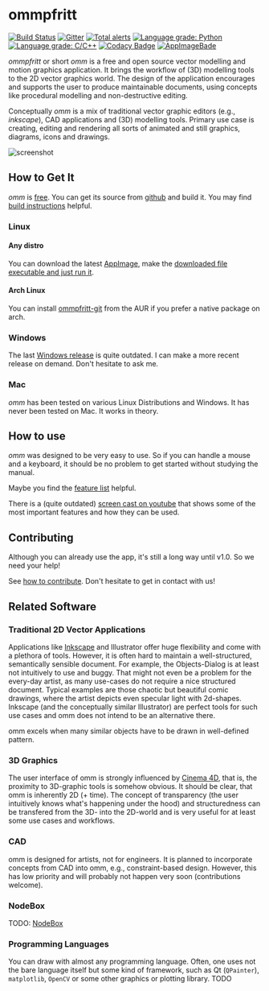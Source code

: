 # ommpfritt

[![Build Status](https://travis-ci.org/pasbi/ommpfritt.svg?branch=master)](https://travis-ci.org/pasbi/ommpfritt)
[![Gitter](https://badges.gitter.im/ommpfritt/community.svg)](https://gitter.im/ommpfritt/community?utm_source=badge&utm_medium=badge&utm_campaign=pr-badge)
[![Total alerts](https://img.shields.io/lgtm/alerts/g/pasbi/ommpfritt.svg?logo=lgtm&logoWidth=18)](https://lgtm.com/projects/g/pasbi/ommpfritt/alerts/)
[![Language grade: Python](https://img.shields.io/lgtm/grade/python/g/pasbi/ommpfritt.svg?logo=lgtm&logoWidth=18)](https://lgtm.com/projects/g/pasbi/ommpfritt/context:python)
[![Language grade: C/C++](https://img.shields.io/lgtm/grade/cpp/g/pasbi/ommpfritt.svg?logo=lgtm&logoWidth=18)](https://lgtm.com/projects/g/pasbi/ommpfritt/context:cpp)
[![Codacy Badge](https://api.codacy.com/project/badge/Grade/7c6bfee90e434bae8824a21de8e036fb)](https://www.codacy.com/manual/pasbi/ommpfritt?utm_source=github.com&amp;utm_medium=referral&amp;utm_content=pasbi/ommpfritt&amp;utm_campaign=Badge_Grade)
[![AppImageBade](https://img.shields.io/badge/AppImage-download-blue)](https://github.com/pasbi/ommpfritt/releases/tag/continuous)

*ommpfritt* or short *omm* is a free and open source vector modelling and
motion graphics application.
It brings the workflow of (3D) modelling tools to the 2D vector graphics world.
The design of the application encourages and supports the user to produce
maintainable documents,
using concepts like procedural modelling and non-destructive editing.

Conceptually *omm* is a mix of traditional vector graphic editors
(e.g., *inkscape*), CAD applications and (3D) modelling tools.
Primary use case is creating, editing and rendering all sorts of animated and
still graphics, diagrams, icons and drawings.

![screenshot](sample-scenes/basic.png)


## How to Get It
*omm* is [free](https://en.wikipedia.org/wiki/Free_software).
You can get its source from [github](https://github.com/pasbi/ommpfritt) and
build it.
You may find [build instructions](doc/build.md) helpful.


### Linux

#### Any distro
You can download the latest
[AppImage](https://github.com/pasbi/ommpfritt/releases/tag/continuous),
make the [downloaded file executable and just run it](https://docs.appimage.org/introduction/quickstart.html#ref-quickstart).

#### Arch Linux
You can install [ommpfritt-git](https://aur.archlinux.org/packages/ommpfritt-git) from the AUR if you prefer a native package on arch.

### Windows
The last [Windows release](https://github.com/pasbi/ommpfritt/releases/tag/v0.1.2)
is quite outdated.
I can make a more recent release on demand.
Don't hesitate to ask me.


### Mac
*omm* has been tested on various Linux Distributions and Windows.
It has never been tested on Mac. It works in theory.


## How to use
*omm* was designed to be very easy to use.
So if you can handle a mouse and a keyboard, it should be no problem to get
started without studying the manual.

Maybe you find the [feature list](doc/features.md) helpful.

There is a (quite outdated)
[screen cast on youtube](https://www.youtube.com/watch?v=6X5Lo7kq5eM)
that shows some of the most important features and how they can be used.


## Contributing
Although you can already use the app, it's still a long way until v1.0.
So we need your help!

See [how to contribute](doc/contribute.md).
Don't hesitate to get in contact with us!


## Related Software

### Traditional 2D Vector Applications
Applications like [Inkscape](https://inkscape.org/) and Illustrator offer huge flexibility and come with a plethora of tools.
However, it is often hard to maintain a well-structured, semantically sensible document.
For example, the Objects-Dialog is at least not intuitively to use and buggy.
That might not even be a problem for the every-day artist, as many use-cases do not require a nice structured document.
Typical examples are those chaotic but beautiful comic drawings, where the artist depicts even specular light with 2d-shapes.
Inkscape (and the conceptually similar Illustrator) are perfect tools for such use cases and omm does not intend to be an alternative there.

omm excels when many similar objects have to be drawn in well-defined pattern.


### 3D Graphics
The user interface of omm is strongly influenced by [Cinema 4D](), that is, the proximity to 3D-graphic tools is somehow obvious.
It should be clear, that omm is inherently 2D (+ time).
The concept of transparency (the user intuitively knows what's happening under the hood) and structuredness can be transfered
from the 3D- into the 2D-world and is very useful for at least some use cases and workflows.


### CAD
omm is designed for artists, not for engineers.
It is planned to incorporate concepts from CAD into omm, e.g., constraint-based design.
However, this has low priority and will probably not happen very soon (contributions welcome).

### NodeBox
TODO: [NodeBox](https://www.nodebox.net/code/index.php/Home)

### Programming Languages
You can draw with almost any programming language.
Often, one uses not the bare language itself but some kind of framework, such as Qt (`QPainter`),
`matplotlib`, `OpenCV` or some other graphics or plotting library. TODO

